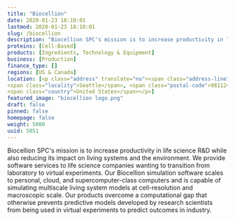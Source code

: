 ```yaml
---
title: "Biocellion"
date: 2020-01-23 18:10:01
lastmod: 2020-01-23 18:10:01
slug: /biocellion
description: "Biocellion SPC's mission is to increase productivity in life science R&D while also reducing its impact on living systems and the environment. We provide software services to life science companies wanting to transition from laboratory to virtual experiments. Our Biocellion simulation software scales to personal, cloud, and supercomputer-class computers and is capable of simulating multiscale living system models at cell-resolution and macroscopic scale."
proteins: [Cell-Based]
products: [Ingredients, Technology & Equipment]
business: [Production]
finance_type: []
regions: [US & Canada]
location: [<p class="address" translate="no"><span class="address-line1">East Roanoke Street</span><br>
<span class="locality">Seattle</span>, <span class="postal-code">98112</span><br>
<span class="country">United States</span></p>]
featured_image: "biocellion logo.png"
draft: false
pinned: false
homepage: false
weight: 5000
uuid: 5851
---
```

<p>Biocellion SPC's mission is to increase productivity in life science R&D while also reducing its impact on living systems and the environment. We provide software services to life science companies wanting to transition from laboratory to virtual experiments. Our Biocellion simulation software scales to personal, cloud, and supercomputer-class computers and is capable of simulating multiscale living system models at cell-resolution and macroscopic scale. Our products overcome a computational gap that otherwise prevents predictive models developed by research scientists from being used in virtual experiments to predict outcomes in industry.</p>
